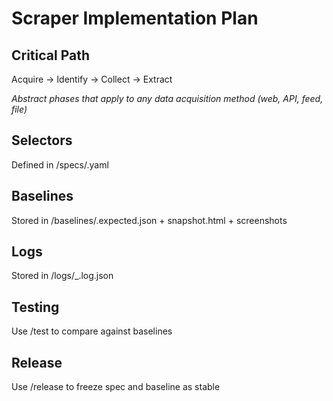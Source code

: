 # Scraper Implementation Plan

## Critical Path

Acquire → Identify → Collect → Extract

*Abstract phases that apply to any data acquisition method (web, API, feed, file)*

## Selectors

Defined in /specs/<site>.yaml

## Baselines

Stored in /baselines/<site>.expected.json + snapshot.html + screenshots

## Logs

Stored in /logs/<site>\_<timestamp>.log.json

## Testing

Use /test to compare against baselines

## Release

Use /release to freeze spec and baseline as stable
